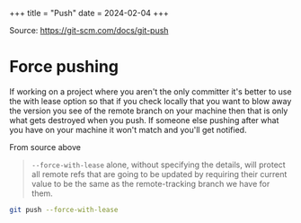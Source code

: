 +++
title = "Push"
date = 2024-02-04
+++

Source: <https://git-scm.com/docs/git-push>

# Force pushing

If working on a project where you aren't the only committer it's better to use the with lease option so that if you check locally that you want to blow away the version you see of the remote branch on your machine then that is only what gets destroyed when you push.
If someone else pushing after what you have on your machine it won't match and you'll get notified.

From source above

> `--force-with-lease` alone, without specifying the details, will protect all remote refs that are going to be updated by requiring their current value to be the same as the remote-tracking branch we have for them.

```sh
git push --force-with-lease
```
